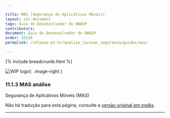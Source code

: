 ```yaml
---

title: MAS (Segurança de Aplicativos Móveis)
layout: col-document
tags: Guia do Desenvolvedor do OWASP
contributors:
document: Guia do Desenvolvedor do OWASP
order: 33130
permalink: /release-pt-br/analise_lacunas_seguranca/guides/mas/

---
```


{% include breadcrumb.html %}

<style type="text/css">
.image-right {
  height: 180px;
  display: block;
  margin-left: auto;
  margin-right: auto;
  float: right;
}
</style>

![WIP logo](../../../assets/images/dg_wip.png "Trabalho em andamento"){: .image-right }

### 11.1.3 MAS análise

Segurança de Aplicativos Móveis (MAS)

Não há tradução para esta página, consulte a [versão original em inglês][release130103].

----

[release130103]: https://github.com/OWASP/www-project-developer-guide/blob/main/draft/13-security-gap-analysis/01-guides/03-mas.md
